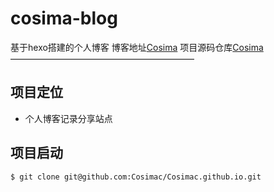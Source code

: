 <!--
 * @Date: 2022-05-02 19:08:48
 * @LastEditors: Cosima
 * @LastEditTime: 2022-05-02 19:26:33
 * @FilePath: /cosima/readme.md
-->
cosima-blog
================
基于hexo搭建的个人博客 博客地址[Cosima](https://cosimac.github.io/) 
项目源码仓库[Cosima](https://github.com/Cosimac/Cosimac.github.io)
—————————————————————

## 项目定位
- 个人博客记录分享站点

## 项目启动

``` bash
$ git clone git@github.com:Cosimac/Cosimac.github.io.git
```


